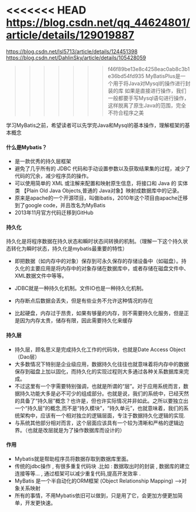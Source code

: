 <<<<<<< HEAD
https://blog.csdn.net/qq_44624801/article/details/129019887
=======
https://blog.csdn.net/lsl5713/article/details/124451398
https://blog.csdn.net/DahlinSky/article/details/105428059
>>>>>>> f46f89be13e8c4258eac0ab8c3b1e36bd54fd935
MyBatisPlus是一个用于将Java对Mysql的操作进行封装的库
如果是直接进行操作，我们一般都要手写Mysql语句进行操作，这样脱离了原生Java的范围，完全不符合程序之美

学习MyBatis之前，希望读者可以先学完Java和Mysql的基本操作，理解框架的基本概念

#### 什么是Mybatis？
- 是一款优秀的持久层框架
- 避免了几乎所有的 JDBC 代码和手动设置参数以及获取结果集的过程，减少了代码的冗余，减少程序员的操作。
- 可以使用简单的 XML 或注解来配置和映射原生信息，将接口和 Java 的 实体类 【Plain Old Java Objects,普通的 Java对象】映射成数据库中的记录。
- 原来是apache的一个开源项目，叫做ibatis，2010年这个项目由apache迁移到了google code，并且改名为MyBatis
- 2013年11月官方代码迁移到GitHub

#### 持久化
持久化是将程序数据在持久状态和瞬时状态间转换的机制。（理解一下这个持久状态转化为瞬时状态，持久化是mybatis最重要的特性）

- 即把数据（如内存中的对象）保存到可永久保存的存储设备中（如磁盘）。持久化的主要应用是将内存中的对象存储在数据库中，或者存储在磁盘文件中、XML数据文件中等等。
- JDBC就是一种持久化机制。文件IO也是一种持久化机制。

- 内存断点后数据会丢失，但是有些业务不允许这种情况的存在
- 比起硬盘，内存过于昂贵，如果有够量的内存，则不需要持久化服务，但是正是因为内存太贵，储存有限，因此需要持久化来缓存

#### 持久层
- 持久层，顾名思义是完成持久化工作的代码块，也就是Date Access Object（Dao层）
- 大多数情况下特别是企业级应用，数据持久化往往也就意味着将内存中的数据保存到磁盘上加以固化，而持久化的实现过程则大多通过各种关系数据库来完成。
- 不过这里有一个字需要特别强调，也就是所谓的“层”。对于应用系统而言，数据持久功能大多是必不可少的组成部分。也就是说，我们的系统中，已经天然的具备了“持久层”概念？也许是，但也许实际情况并非如此。之所以要独立出一个“持久层”的概念,而不是“持久模块”，“持久单元”，也就意味着，我们的系统架构中，应该有一个相对独立的逻辑层面，专注于数据持久化逻辑的实现.
- 与系统其他部分相对而言，这个层面应该具有一个较为清晰和严格的逻辑边界。（也就是改层就是为了操作数据库而设计的）

#### 作用
- Mybatis就是帮助程序员将数据存取到数据库里面。
- 传统的jdbc操作 , 有很多重复代码块 .比如 : 数据取出时的封装 , 数据库的建立连接等等… , 通过框架可以减少重复代码,提高开发效率 .
- MyBatis 是一个半自动化的ORM框架 (Object Relationship Mapping) -->对象关系映射
- 所有的事情，不用Mybatis依旧可以做到，只是用了它，会更加方便更加简单，开发更快速。

